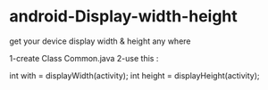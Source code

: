 # android-Display-width-height
get your device display width &amp; height any where

1-create Class Common.java
2-use this :

   int with = displayWidth(activity);
   int height = displayHeight(activity);


